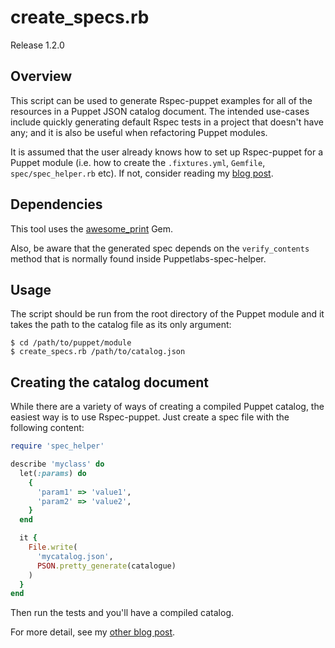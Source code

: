 # create_specs.rb

Release 1.2.0

## Overview

This script can be used to generate Rspec-puppet examples for all of the resources in a Puppet JSON catalog document. The intended use-cases include quickly generating default Rspec tests in a project that doesn't have any; and it is also be useful when refactoring Puppet modules.

It is assumed that the user already knows how to set up Rspec-puppet for a Puppet module (i.e. how to create the `.fixtures.yml`, `Gemfile`, `spec/spec_helper.rb` etc).  If not, consider reading my [blog post](http://razorconsulting.com.au/setting-up-puppet-module-testing-from-scratch-part-ii-beaker-for-module-testing.html).

## Dependencies

This tool uses the [awesome_print](https://github.com/awesome-print/awesome_print) Gem.

Also, be aware that the generated spec depends on the `verify_contents` method that is normally found inside Puppetlabs-spec-helper.

## Usage

The script should be run from the root directory of the Puppet module and it takes the path to the catalog file as its only argument:

```
$ cd /path/to/puppet/module
$ create_specs.rb /path/to/catalog.json
```

## Creating the catalog document

While there are a variety of ways of creating a compiled Puppet catalog, the easiest way is to use Rspec-puppet.  Just create a spec file with the following content:

```ruby
require 'spec_helper'

describe 'myclass' do
  let(:params) do
    {
      'param1' => 'value1',
      'param2' => 'value2',
    }
  end

  it {
    File.write(
      'mycatalog.json',
      PSON.pretty_generate(catalogue)
    )
  }
end
```

Then run the tests and you'll have a compiled catalog.

For more detail, see my [other blog post](http://razorconsulting.com.au/dumping-the-catalog-in-rspec-puppet.html).

